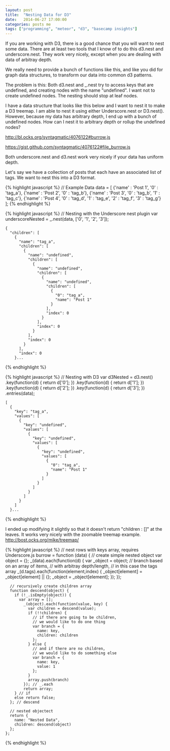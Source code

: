 ```yaml
---
layout: post
title:  "Nesting Data for D3"
date:   2014-06-27 17:00:00
categories: posts me
tags: ["programming", "meteor", "d3", "basecamp insights"]
---
```


If you are working with D3, there is a good chance that you will want to nest some data.  There are at least two tools that I know of to do this d3.nest and underscore.nest.  They work very nicely, except when you are dealing with data of arbitray depth.

We really need to provide a bunch of functions like this, and like you did for graph data structures, to transform our data into common d3 patterns.

The problem is this: Both d3.nest and _.nest try to access keys that
are undefined, and creating nodes with the name "undefined". I want
not to create undefined nodes. The nesting should stop at leaf nodes.

I have a data structure that looks like this below and I want to nest it to make a D3 treemap. I am able to nest it using either Underscore.nest or D3.nest(). However, because my data has arbitrary depth, I end up with a bunch of undefined nodes. How can I nest it to arbitrary depth or rollup the undefined nodes?


http://bl.ocks.org/syntagmatic/4076122#burrow.js

https://gist.github.com/syntagmatic/4076122#file_burrow.js

Both underscore.nest and d3.nest work very nicely if your data has uniform depth.

Let's say we have a collection of posts that each have an associated list of tags.  We want to nest this into a D3 format.

{% highlight javascript %}
	// Example Data
	data = [
		{'name' : 'Post 1', '0' : 'tag_a'},
		{'name' : 'Post 2', '0' : 'tag_b'},
		{'name' : 'Post 3', '0' : 'tag_b', '1' : 'tag_c'},
		{'name' : 'Post 4', '0' : 'tag_d', '1' : 'tag_e', '2' : 'tag_f', '3' : 'tag_g'}
	];
{% endhighlight %}

{% highlight javascript %}
	// Nesting with the Underscore nest plugin
	var underscoreNested = _.nest(data, ['0', '1', '2', '3']);

	{
	  "children": [
		{
		  "name": "tag_a",
		  "children": [
			{
			  "name": "undefined",
			  "children": [
				{
				  "name": "undefined",
				  "children": [
					{
					  "name": "undefined",
					  "children": [
						{
						  "0": "tag_a",
						  "name": "Post 1"
						}
					  ],
					  "index": 0
					}
				  ],
				  "index": 0
				}
			  ],
			  "index": 0
			}
		  ],
		  "index": 0
		}...

{% endhighlight %}



{% highlight javascript %}
	// Nesting with D3
	var d3Nested = d3.nest()
		.key(function(d) { return d['0']; })
		.key(function(d) { return d['1']; })
		.key(function(d) { return d['2']; })
		.key(function(d) { return d['3']; })
		.entries(data);

	[
	  {
		"key": "tag_a",
		"values": [
		  {
			"key": "undefined",
			"values": [
			  {
				"key": "undefined",
				"values": [
				  {
					"key": "undefined",
					"values": [
					  {
						"0": "tag_a",
						"name": "Post 1"
					  }
					]
				  }
				]
			  }
			]
		  }
		]
	  }...
{% endhighlight %}


I ended up modifying it slightly so that it doesn't return "children : []" at the leaves.  It works very nicely with the zoomable treemap example.
http://bost.ocks.org/mike/treemap/

{% highlight javascript %}
	// nest rows with keys array, requires Underscore.js
	burrow = function (data) {
	  // create simple nested object
	  var object = {};
	  _(data).each(function(d) {
		var _object = object;
		// branch based on an array of items,
		// with arbitray depth/length,
		// in this case the tags array
		_(d.tags).each(function(element,index) {
		  _object[element] = _object[element] || {};
		  _object = _object[element];
		});
	  });

	  // recursively create children array
	  function descend(object) {
		if (!_.isEmpty(object)) {
		  var array = [];
			_(object).each(function(value, key) {
			  var children = descend(value);
			  if (!!children) {
			    // if there are going to be children,
			    // we would like to do one thing
				var branch = {
				  name: key,
				  children: children
				};
			  } else {
			    // and if there are no children,
			    // we would like to do something else
				var branch = {
				  name: key,
				  value: 1
				};
			  }
			  array.push(branch)
			}); // _.each
			return array;
		} // if
		else return false;
	  }; // descend

	  // nested objectect
	  return {
		name: "Nested Data",
		children: descend(object)
	  };
	};
{% endhighlight %}
